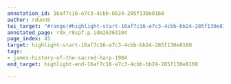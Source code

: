 ```yaml
---
annotation_id: 16af7c16-e7c3-4cbb-bb24-285f130e8160
author: rdunn5
tei_target: "#range(#highlight-start-16af7c16-e7c3-4cbb-bb24-285f130e8160, #highlight-end-16af7c16-e7c3-4cbb-bb24-285f130e8160)"
annotated_page: rdx_r8spf.p.idm26363104
page_index: 45
target: highlight-start-16af7c16-e7c3-4cbb-bb24-285f130e8160
tags:
- james-history-of-the-sacred-harp-1904
end_target: highlight-end-16af7c16-e7c3-4cbb-bb24-285f130e8160

---
```

